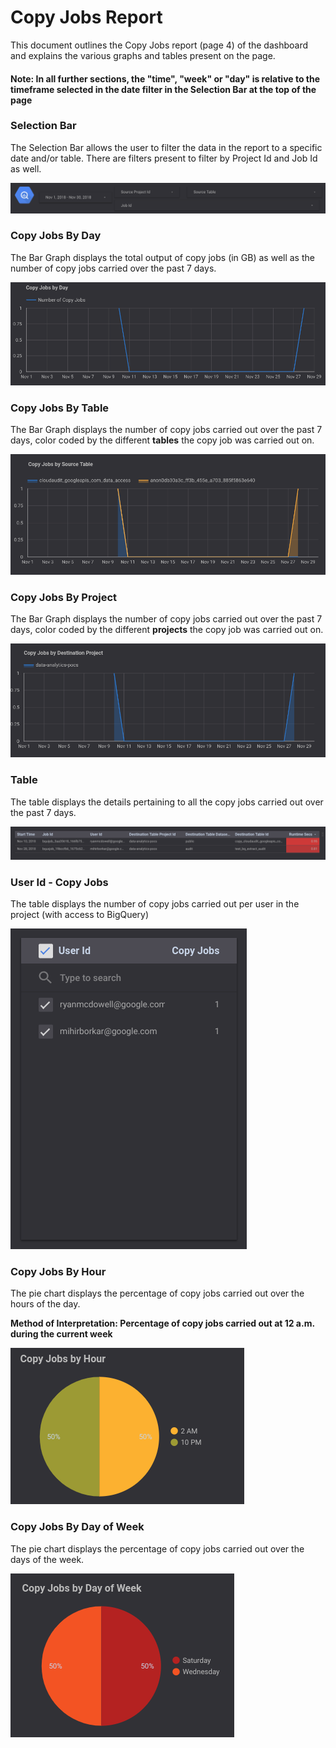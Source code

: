 # Copy Jobs Report

This document outlines the Copy Jobs report (page 4) of the dashboard and explains the various graphs and tables present on the page.

#### Note: In all further sections, the "time", "week" or "day" is relative to the timeframe selected in the date filter in the Selection Bar at the top of the page

### Selection Bar
The Selection Bar allows the user to filter the data in the report to a specific date and/or table. There are filters present to filter by Project Id and Job Id as well.

![Selection Bar](../images/copy_jobs/Image1.png)

### Copy Jobs By Day
The Bar Graph displays the total output of copy jobs (in GB) as well as the number of copy jobs carried over the past 7 days.

![Copy Jobs By Day](../images/copy_jobs/Image2.png)

### Copy Jobs By Table
The Bar Graph displays the number of copy jobs carried out over the past 7 days, color coded by the different **tables** the copy job was carried out on.

![Copy Jobs By Table](../images/copy_jobs/Image3.png)

### Copy Jobs By Project
The Bar Graph displays the number of copy jobs carried out over the past 7 days, color coded by the different **projects** the copy job was carried out on.

![Copy Jobs By Project](../images/copy_jobs/Image4.png)

### Table
The table displays the details pertaining to all the copy jobs carried out over the past 7 days.

![Table](../images/copy_jobs/Image5.png)

### User Id - Copy Jobs
The table displays the number of copy jobs carried out per user in the project (with access to BigQuery)

![User Id - Copy Jobs](../images/copy_jobs/Image6.png)

### Copy Jobs By Hour
The pie chart displays the percentage of copy jobs carried out over the hours of the day.

**Method of Interpretation: Percentage of copy jobs carried out at 12 a.m. during the current week**

![Copy Jobs By Hour](../images/copy_jobs/Image7.png)

### Copy Jobs By Day of Week
The pie chart displays the percentage of copy jobs carried out over the days of the week.

![Copy Jobs By Day of Week](../images/copy_jobs/Image8.png)



